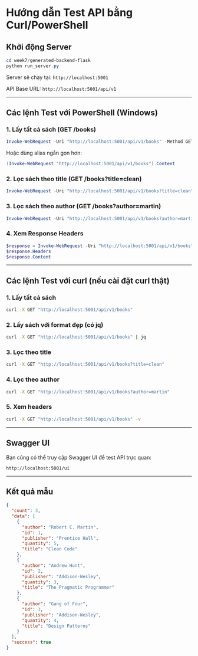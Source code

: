 # Hướng dẫn Test API bằng Curl/PowerShell

## Khởi động Server

```powershell
cd week7/generated-backend-flask
python run_server.py
```

Server sẽ chạy tại: `http://localhost:5001`

API Base URL: `http://localhost:5001/api/v1`

---

## Các lệnh Test với PowerShell (Windows)

### 1. Lấy tất cả sách (GET /books)

```powershell
Invoke-WebRequest -Uri "http://localhost:5001/api/v1/books" -Method GET -UseBasicParsing | Select-Object -ExpandProperty Content
```

Hoặc dùng alias ngắn gọn hơn:

```powershell
(Invoke-WebRequest "http://localhost:5001/api/v1/books").Content
```

### 2. Lọc sách theo title (GET /books?title=clean)

```powershell
Invoke-WebRequest -Uri "http://localhost:5001/api/v1/books?title=clean" -Method GET -UseBasicParsing | Select-Object -ExpandProperty Content
```

### 3. Lọc sách theo author (GET /books?author=martin)

```powershell
Invoke-WebRequest -Uri "http://localhost:5001/api/v1/books?author=martin" -Method GET -UseBasicParsing | Select-Object -ExpandProperty Content
```

### 4. Xem Response Headers

```powershell
$response = Invoke-WebRequest -Uri "http://localhost:5001/api/v1/books" -Method GET -UseBasicParsing
$response.Headers
$response.Content
```

---

## Các lệnh Test với curl (nếu cài đặt curl thật)

### 1. Lấy tất cả sách

```bash
curl -X GET "http://localhost:5001/api/v1/books"
```

### 2. Lấy sách với format đẹp (có jq)

```bash
curl -X GET "http://localhost:5001/api/v1/books" | jq
```

### 3. Lọc theo title

```bash
curl -X GET "http://localhost:5001/api/v1/books?title=clean"
```

### 4. Lọc theo author

```bash
curl -X GET "http://localhost:5001/api/v1/books?author=martin"
```

### 5. Xem headers

```bash
curl -X GET "http://localhost:5001/api/v1/books" -v
```

---

## Swagger UI

Bạn cũng có thể truy cập Swagger UI để test API trực quan:

```
http://localhost:5001/ui
```

---

## Kết quả mẫu

```json
{
  "count": 3,
  "data": [
    {
      "author": "Robert C. Martin",
      "id": 1,
      "publisher": "Prentice Hall",
      "quantity": 5,
      "title": "Clean Code"
    },
    {
      "author": "Andrew Hunt",
      "id": 2,
      "publisher": "Addison-Wesley",
      "quantity": 3,
      "title": "The Pragmatic Programmer"
    },
    {
      "author": "Gang of Four",
      "id": 3,
      "publisher": "Addison-Wesley",
      "quantity": 4,
      "title": "Design Patterns"
    }
  ],
  "success": true
}


